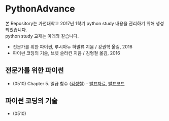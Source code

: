 # PythonAdvance
본 Repository는 가천대학교 2017년 1학기 python study 내용을 관리하기 위해 생성되었습니다.<br/>
python study 교재는 아래와 같습니다.
 - 전문가를 위한 파이썬, 루시아누 하말류 지음 / 강권학 옮김, 2016
 - 파이썬 코딩의 기술, 브렛 슬라킨 지음 / 김형철 옮김, 2016

 ## 전문가를 위한 파이썬
 - (0510) Chapter 5. 일급 함수 ([김성철](https://github.com/SeongCheol-Kim)) - [발표자료](), [발표코드](https://github.com/SeongCheol-Kim/PythonAdvance/blob/master/code/Chapter_5.ipynb)

 ## 파이썬 코딩의 기술
 - (0510)